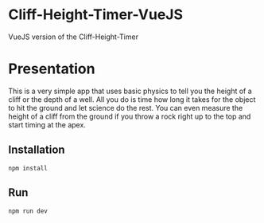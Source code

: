 # Cliff-Height-Timer-VueJS

VueJS version of the Cliff-Height-Timer


# Presentation

This is a very simple app that uses basic physics to tell you the height of a cliff or the depth of a well. All you do is time how long it takes for the object to hit the ground and let science do the rest. You can even measure the height of a cliff from the ground if you throw a rock right up to the top and start timing at the apex.

## Installation

```
npm install
```

## Run

```
npm run dev
```

